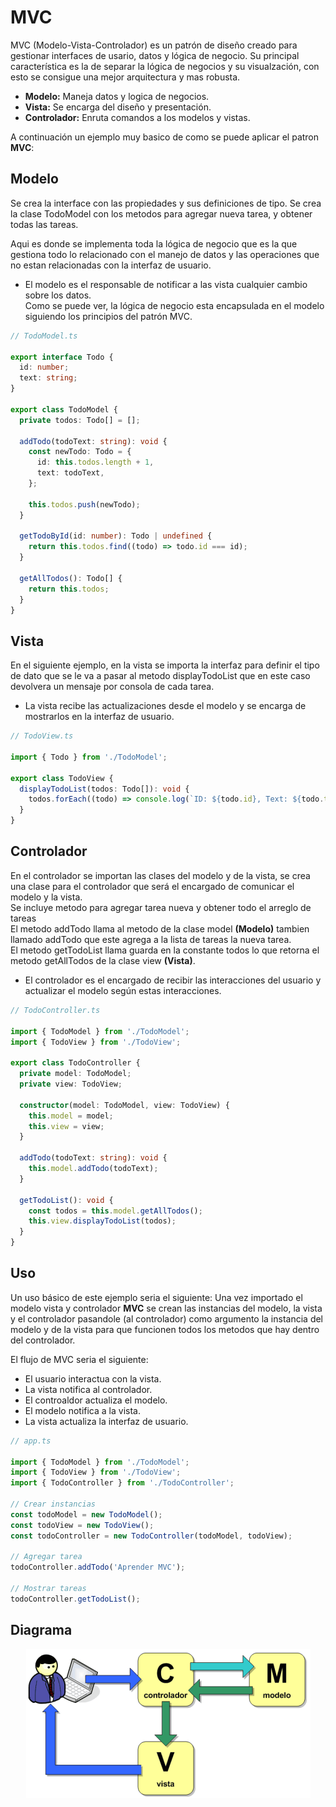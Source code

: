 # MVC

MVC (Modelo-Vista-Controlador) es un patrón de diseño creado para gestionar interfaces de usario, datos y lógica de negocio. Su principal característica es la de separar la lógica de negocios y su visualzación, con esto se consigue una mejor arquitectura y mas robusta.

- **Modelo:** Maneja datos y logica de negocios.
- **Vista:** Se encarga del diseño y presentación.
- **Controlador:** Enruta comandos a los modelos y vistas.

A continuación un ejemplo muy basico de como se puede aplicar el patron **MVC**:

## Modelo

Se crea la interface con las propiedades y sus definiciones de tipo.
Se crea la clase TodoModel con los metodos para agregar nueva tarea, y obtener todas las tareas.

Aqui es donde se implementa toda la lógica de negocio que es la que gestiona todo lo relacionado con el manejo de datos y las operaciones que no estan relacionadas con la interfaz de usuario.

- El modelo es el responsable de notificar a las vista cualquier cambio sobre los datos.  
  Como se puede ver, la lógica de negocio esta encapsulada en el modelo siguiendo los principios del patrón MVC.

```typescript
// TodoModel.ts

export interface Todo {
  id: number;
  text: string;
}

export class TodoModel {
  private todos: Todo[] = [];

  addTodo(todoText: string): void {
    const newTodo: Todo = {
      id: this.todos.length + 1,
      text: todoText,
    };

    this.todos.push(newTodo);
  }

  getTodoById(id: number): Todo | undefined {
    return this.todos.find((todo) => todo.id === id);
  }

  getAllTodos(): Todo[] {
    return this.todos;
  }
}
```

## Vista

En el siguiente ejemplo, en la vista se importa la interfaz para definir el tipo de dato que se le va a pasar al metodo displayTodoList que en este caso devolvera un mensaje por consola de cada tarea.

- La vista recibe las actualizaciones desde el modelo y se encarga de mostrarlos en la interfaz de usuario.

```typescript
// TodoView.ts

import { Todo } from './TodoModel';

export class TodoView {
  displayTodoList(todos: Todo[]): void {
    todos.forEach((todo) => console.log(`ID: ${todo.id}, Text: ${todo.text}`));
  }
}
```

## Controlador

En el controlador se importan las clases del modelo y de la vista, se crea una clase para el controlador que será el encargado de comunicar el modelo y la vista.  
Se incluye metodo para agregar tarea nueva y obtener todo el arreglo de tareas  
El metodo addTodo llama al metodo de la clase model **(Modelo)** tambien llamado addTodo que este agrega a la lista de tareas la nueva tarea.  
El metodo getTodoList llama guarda en la constante todos lo que retorna el metodo getAllTodos de la clase view **(Vista)**.

- El controlador es el encargado de recibir las interacciones del usuario y actualizar el modelo según estas interacciones.

```typescript
// TodoController.ts

import { TodoModel } from './TodoModel';
import { TodoView } from './TodoView';

export class TodoController {
  private model: TodoModel;
  private view: TodoView;

  constructor(model: TodoModel, view: TodoView) {
    this.model = model;
    this.view = view;
  }

  addTodo(todoText: string): void {
    this.model.addTodo(todoText);
  }

  getTodoList(): void {
    const todos = this.model.getAllTodos();
    this.view.displayTodoList(todos);
  }
}
```

## Uso

Un uso básico de este ejemplo seria el siguiente:
Una vez importado el modelo vista y controlador **MVC** se crean las instancias del modelo, la vista y el controlador pasandole (al controlador) como argumento la instancia del modelo y de la vista para que funcionen todos los metodos que hay dentro del controlador.

El flujo de MVC seria el siguiente:

- El usuario interactua con la vista.
- La vista notifica al controlador.
- El controaldor actualiza el modelo.
- El modelo notifica a la vista.
- La vista actualiza la interfaz de usuario.

```typescript
// app.ts

import { TodoModel } from './TodoModel';
import { TodoView } from './TodoView';
import { TodoController } from './TodoController';

// Crear instancias
const todoModel = new TodoModel();
const todoView = new TodoView();
const todoController = new TodoController(todoModel, todoView);

// Agregar tarea
todoController.addTodo('Aprender MVC');

// Mostrar tareas
todoController.getTodoList();
```

## Diagrama

<p align="center">
  <img src="./images/diagrama.png" alt="Descripción de la imagen">
</p>
